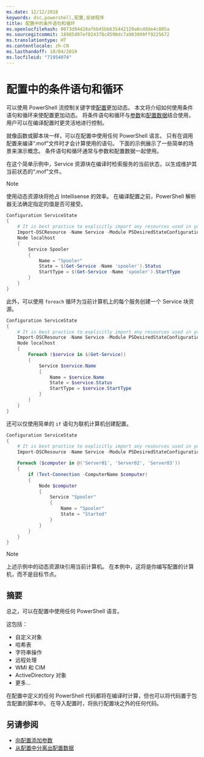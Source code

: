 ```yaml
---
ms.date: 12/12/2018
keywords: dsc,powershell,配置,安装程序
title: 配置中的条件语句和循环
ms.openlocfilehash: 0073d94d28afbb45bb635442129a6cddde4c805a
ms.sourcegitcommit: 18985d07ef024378c8590dc7a983099ff9225672
ms.translationtype: HT
ms.contentlocale: zh-CN
ms.lasthandoff: 10/04/2019
ms.locfileid: "71954074"
---
```

# <a name="conditional-statements-and-loops-in-configurations"></a>配置中的条件语句和循环

可以使用 PowerShell 流控制关键字使[配置](configurations.md)更加动态。 本文将介绍如何使用条件语句和循环来使配置更加动态。 将条件语句和循环与[参数](add-parameters-to-a-configuration.md)和[配置数据](configData.md)结合使用，用户可以在编译配置时更灵活地进行控制。

就像函数或脚本块一样，可以在配置中使用任何 PowerShell 语言。 只有在调用配置来编译“.mof”文件时才会计算使用的语句。 下面的示例展示了一些简单的场景来演示概念。 条件语句和循环通常与参数和配置数据一起使用。

在这个简单示例中，Service  资源块在编译时检索服务的当前状态，以生成维护其当前状态的“.mof”文件。

> [!NOTE]
> 使用动态资源块将抢占 Intellisense 的效率。 在编译配置之前，PowerShell 解析器无法确定指定的值是否可接受。

```powershell
Configuration ServiceState
{
    # It is best practice to explicitly import any resources used in your Configurations.
    Import-DSCResource -Name Service -Module PSDesiredStateConfiguration
    Node localhost
    {
        Service Spooler
        {
            Name = "Spooler"
            State = $(Get-Service -Name 'spooler').Status
            StartType = $(Get-Service -Name 'spooler').StartType
        }
    }
}
```

此外，可以使用 `foreach` 循环为当前计算机上的每个服务创建一个 Service  块资源。

```powershell
Configuration ServiceState
{
    # It is best practice to explicitly import any resources used in your Configurations.
    Import-DSCResource -Name Service -Module PSDesiredStateConfiguration
    Node localhost
    {
        Foreach ($service in $(Get-Service))
        {
            Service $service.Name
            {
                Name = $service.Name
                State = $service.Status
                StartType = $service.StartType
            }
        }
    }
}
```

还可以仅使用简单的 `if` 语句为联机计算机创建配置。

```powershell
Configuration ServiceState
{
    # It is best practice to explicitly import any resources used in your Configurations.
    Import-DSCResource -Name Service -Module PSDesiredStateConfiguration

    Foreach ($computer in @('Server01', 'Server02', 'Server03'))
    {
        if (Test-Connection -ComputerName $computer)
        {
            Node $computer
            {
                Service "Spooler"
                {
                    Name = "Spooler"
                    State = "Started"
                }
            }
        }
    }
}
```

> [!NOTE]
> 上述示例中的动态资源块引用当前计算机。 在本例中，这将是你编写配置的计算机，而不是目标节点。

<!---
Mention Get-DSCConfigurationFromSystem
-->

## <a name="summary"></a>摘要

总之，可以在配置中使用任何 PowerShell 语言。

这包括：

- 自定义对象
- 哈希表
- 字符串操作
- 远程处理
- WMI 和 CIM
- ActiveDirectory 对象
- 更多...

在配置中定义的任何 PowerShell 代码都将在编译时计算，但也可以将代码置于包含配置的脚本中。 在导入配置时，将执行配置块之外的任何代码。

## <a name="see-also"></a>另请参阅

- [向配置添加参数](add-parameters-to-a-configuration.md)
- [从配置中分离出配置数据](configData.md)
